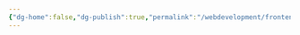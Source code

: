 ```yaml
---
{"dg-home":false,"dg-publish":true,"permalink":"/webdevelopment/frontend/bonus/sap-fiori/fiori-elements/","dgPassFrontmatter":true}
---
```



